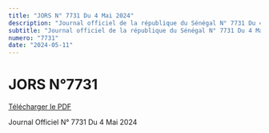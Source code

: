 ```yaml
---
title: "JORS N° 7731 Du 4 Mai 2024"
description: "Journal officiel de la république du Sénégal N° 7731 Du 4 Mai 2024"
subtitle: "Journal officiel de la république du Sénégal N° 7731 Du 4 Mai 2024"
numero: "7731"
date: "2024-05-11"
---
```


# JORS N°7731

<a href="/jors/JO-7731-du-04-mai-2024.pdf" target="_blank">Télécharger le PDF</a>

Journal Officiel N° 7731 Du 4 Mai 2024
